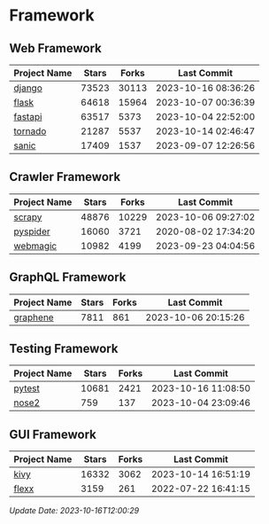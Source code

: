 # Framework

## Web Framework
| Project Name | Stars | Forks | Last Commit |
| ------------ | ----- | ----- | ----------- |
| [django](https://github.com/django/django) | 73523 | 30113 | 2023-10-16 08:36:26 |
| [flask](https://github.com/pallets/flask) | 64618 | 15964 | 2023-10-07 00:36:39 |
| [fastapi](https://github.com/tiangolo/fastapi) | 63517 | 5373 | 2023-10-04 22:52:00 |
| [tornado](https://github.com/tornadoweb/tornado) | 21287 | 5537 | 2023-10-14 02:46:47 |
| [sanic](https://github.com/sanic-org/sanic) | 17409 | 1537 | 2023-09-07 12:26:56 |

## Crawler Framework
| Project Name | Stars | Forks | Last Commit |
| ------------ | ----- | ----- | ----------- |
| [scrapy](https://github.com/scrapy/scrapy) | 48876 | 10229 | 2023-10-06 09:27:02 |
| [pyspider](https://github.com/binux/pyspider) | 16060 | 3721 | 2020-08-02 17:34:20 |
| [webmagic](https://github.com/code4craft/webmagic) | 10982 | 4199 | 2023-09-23 04:04:56 |

## GraphQL Framework
| Project Name | Stars | Forks | Last Commit |
| ------------ | ----- | ----- | ----------- |
| [graphene](https://github.com/graphql-python/graphene) | 7811 | 861 | 2023-10-06 20:15:26 |

## Testing Framework
| Project Name | Stars | Forks | Last Commit |
| ------------ | ----- | ----- | ----------- |
| [pytest](https://github.com/pytest-dev/pytest) | 10681 | 2421 | 2023-10-16 11:08:50 |
| [nose2](https://github.com/nose-devs/nose2) | 759 | 137 | 2023-10-04 23:09:46 |

## GUI Framework
| Project Name | Stars | Forks | Last Commit |
| ------------ | ----- | ----- | ----------- |
| [kivy](https://github.com/kivy/kivy) | 16332 | 3062 | 2023-10-14 16:51:19 |
| [flexx](https://github.com/flexxui/flexx) | 3159 | 261 | 2022-07-22 16:41:15 |

*Update Date: 2023-10-16T12:00:29*